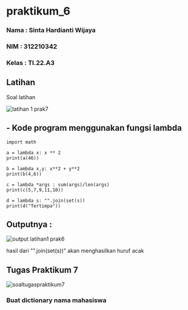 # praktikum_6

### Nama : Sinta Hardianti Wijaya

### NIM : 312210342

### Kelas : TI.22.A3

## Latihan 

Soal latihan

![latihan 1 prak7](https://user-images.githubusercontent.com/115516473/205430348-c3591f43-c750-4df6-ba0e-a3e3e3c497b7.png)

## - Kode program menggunakan fungsi lambda

```
import math

a = lambda x: x ** 2
print(a(46))

b = lambda x,y: x**2 + y**2
print(b(4,6))

c = lambda *args : sum(args)/len(args)
print(c(5,7,9,11,10))

d = lambda s: "".join(set(s))
print(d("Tertimpa"))
```

## Outputnya :

![output latihan1 prak6](https://user-images.githubusercontent.com/115516473/205430623-1aedcacb-7825-4e82-a17c-bdcf0dcadb36.png)

hasil dari "".join(set(s))" akan menghasilkan huruf acak

## Tugas Praktikum 7

![soaltugaspraktikum7](https://user-images.githubusercontent.com/115516473/205430699-3c72f86c-26df-4e79-93a8-8d5f637e5aab.png)

### Buat dictionary nama mahasiswa

